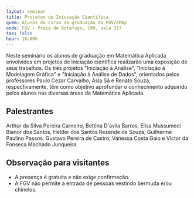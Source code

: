 ```yaml
---
layout: seminar
title: Projetos de Iniciação Científica
quem: Alunos do curso de graduação da FGV/EMAp
onde: FGV - Praia de Botafogo, 190, sala 317
tex: false
hour: 16:00h
---
```


Neste seminário os alunos de graduação em Matemática Aplicada
envolvidos em projetos de iniciação científica realizarão uma
exposição de seus trabalhos. Os três projetos "Iniciação à Análise",
"Iniciação à Modelagem Gráfica" e "Iniciação à Análise de Dados",
orientados pelos professores Paulo Cezar Carvalho, Asla Sá e Renato
Souza, respectivamente, têm como objetivo aprofundar o conhecimento
adquirido pelos alunos nas diversas áreas da Matemática Aplicada.

## Palestrantes

Arthur da Silva Pereira Carneiro, Bettina D'avila Barros, Elisa
Mussumeci Bianor dos Santos, Helder dos Santos Rezende de Souza,
Guilherme Paulino Passos, Gustavo Pereira de Castro, Vanessa Costa
Gaio e Victor da Fonseca Machado Junqueira.

## Observação para visitantes

- A presença é gratuita e não exige confirmação.
- A FGV não permite a entrada de pessoas vestindo bermuda e/ou
  chinelos.
